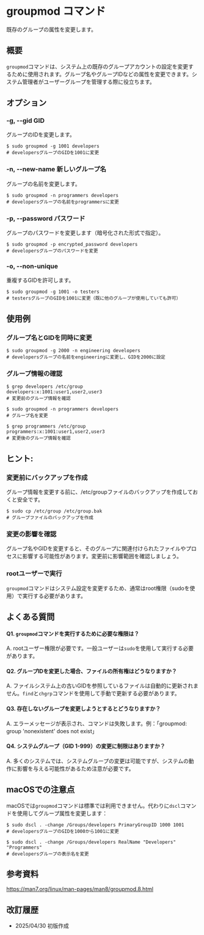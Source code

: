 # groupmod コマンド

既存のグループの属性を変更します。

## 概要

`groupmod`コマンドは、システム上の既存のグループアカウントの設定を変更するために使用されます。グループ名やグループIDなどの属性を変更できます。システム管理者がユーザーグループを管理する際に役立ちます。

## オプション

### **-g, --gid GID**

グループのIDを変更します。

```console
$ sudo groupmod -g 1001 developers
# developersグループのGIDを1001に変更
```

### **-n, --new-name 新しいグループ名**

グループの名前を変更します。

```console
$ sudo groupmod -n programmers developers
# developersグループの名前をprogrammersに変更
```

### **-p, --password パスワード**

グループのパスワードを変更します（暗号化された形式で指定）。

```console
$ sudo groupmod -p encrypted_password developers
# developersグループのパスワードを変更
```

### **-o, --non-unique**

重複するGIDを許可します。

```console
$ sudo groupmod -g 1001 -o testers
# testersグループのGIDを1001に変更（既に他のグループが使用していても許可）
```

## 使用例

### グループ名とGIDを同時に変更

```console
$ sudo groupmod -g 2000 -n engineering developers
# developersグループの名前をengineeringに変更し、GIDを2000に設定
```

### グループ情報の確認

```console
$ grep developers /etc/group
developers:x:1001:user1,user2,user3
# 変更前のグループ情報を確認

$ sudo groupmod -n programmers developers
# グループ名を変更

$ grep programmers /etc/group
programmers:x:1001:user1,user2,user3
# 変更後のグループ情報を確認
```

## ヒント:

### 変更前にバックアップを作成

グループ情報を変更する前に、/etc/groupファイルのバックアップを作成しておくと安全です。

```console
$ sudo cp /etc/group /etc/group.bak
# グループファイルのバックアップを作成
```

### 変更の影響を確認

グループ名やGIDを変更すると、そのグループに関連付けられたファイルやプロセスに影響する可能性があります。変更前に影響範囲を確認しましょう。

### rootユーザーで実行

`groupmod`コマンドはシステム設定を変更するため、通常はroot権限（sudoを使用）で実行する必要があります。

## よくある質問

#### Q1. `groupmod`コマンドを実行するために必要な権限は？
A. rootユーザー権限が必要です。一般ユーザーは`sudo`を使用して実行する必要があります。

#### Q2. グループIDを変更した場合、ファイルの所有権はどうなりますか？
A. ファイルシステム上の古いGIDを参照しているファイルは自動的に更新されません。`find`と`chgrp`コマンドを使用して手動で更新する必要があります。

#### Q3. 存在しないグループを変更しようとするとどうなりますか？
A. エラーメッセージが表示され、コマンドは失敗します。例：「groupmod: group 'nonexistent' does not exist」

#### Q4. システムグループ（GID 1-999）の変更に制限はありますか？
A. 多くのシステムでは、システムグループの変更は可能ですが、システムの動作に影響を与える可能性があるため注意が必要です。

## macOSでの注意点

macOSでは`groupmod`コマンドは標準では利用できません。代わりに`dscl`コマンドを使用してグループ属性を変更します：

```console
$ sudo dscl . -change /Groups/developers PrimaryGroupID 1000 1001
# developersグループのGIDを1000から1001に変更

$ sudo dscl . -change /Groups/developers RealName "Developers" "Programmers"
# developersグループの表示名を変更
```

## 参考資料

https://man7.org/linux/man-pages/man8/groupmod.8.html

## 改訂履歴

- 2025/04/30 初版作成